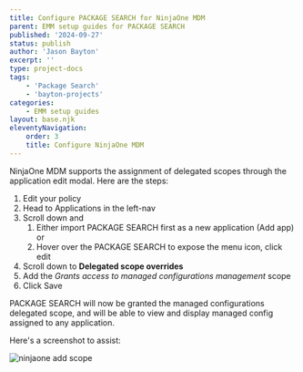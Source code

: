 ```yaml
---
title: Configure PACKAGE SEARCH for NinjaOne MDM
parent: EMM setup guides for PACKAGE SEARCH
published: '2024-09-27'
status: publish
author: 'Jason Bayton'
excerpt: ''
type: project-docs
tags: 
    - 'Package Search'
    - 'bayton-projects'
categories: 
    - EMM setup guides
layout: base.njk
eleventyNavigation: 
    order: 3
    title: Configure NinjaOne MDM
---
```


NinjaOne MDM supports the assignment of delegated scopes through the application edit modal. Here are the steps:

1. Edit your policy
2. Head to Applications in the left-nav
3. Scroll down and
   1. Either import PACKAGE SEARCH first as a new application (Add app) or
   2. Hover over the PACKAGE SEARCH to expose the menu icon, click edit
4. Scroll down to **Delegated scope overrides**
5. Add the _Grants access to managed configurations management_ scope
6. Click Save

PACKAGE SEARCH will now be granted the managed configurations delegated scope, and will be able to view and display managed config assigned to any application.

Here's a screenshot to assist:

![ninjaone add scope](https://cdn.bayton.org/assets/package_search/package_search_emm_setup/ninjaone_mdm/Screenshot_2024-09-27_17.25.22.png)